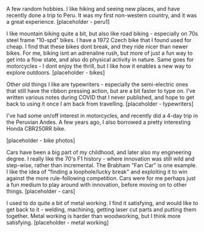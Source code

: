 A few random hobbies. 
I like hiking and seeing new places, and have recently done a trip to Peru. It was my first non-western country, and it was a great experience. 
[placeholder - peru1]

I like mountain biking quite a bit, but also like road biking - especially on 70s steel frame "10-spd" bikes. I have a 1972 Czech bike that I found used for cheap. I find that these bikes dont break, and they ride nicer than newer bikes. For me, biking isnt an adrenaline rush, but more of just a fun way to get into a flow state, and also do physical activity in nature. Same goes for motorcycles - I dont enjoy the thrill, but I like how it enables a new way to explore outdoors. 
[placeholder - bikes] 

Other old things I like are typewriters - especially the semi-electric ones that still have the ribbon pressing action, but are a bit faster to type on. I've written various notes during COVID that I never published, and hope to get back to using it once I am back from travelling. 
[placeholder - typewriters]


I've had some on/off interest in motorcycles, and recently did a 4-day trip in the Peruvian Andes. A few years ago, I also borrowed a pretty interesting Honda CBR250RR bike. 

[placeholder - bike photos]

Cars have been a big part of my childhood, and later also my engineering degree. I really like the 70's F1 history - where innovation was still wild and step-wise, rather than incremental. The Brabham "Fan Car" is one example. I like the idea of "finding a loophole/lucky break" and exploiting it to win against the more rule-following competition. Cars were for me perhaps just a fun medium to play around with innovation, before moving on to other things. 
[placeholder - cars]

I used to do quite a bit of metal working. I find it satisfying, and would like to get back to it - welding, machining, getting laser cut parts and putting them together. Metal working is harder than woodworking, but I think more satisfying. 
[placeholder - metal working]



